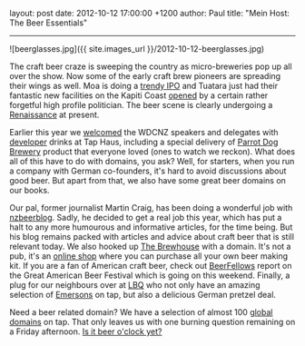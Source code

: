 layout: post
date: 2012-10-12 17:00:00 +1200
author: Paul
title: "Mein Host: The Beer Essentials"



----

![beerglasses.jpg]({{ site.images_url }}/2012-10-12-beerglasses.jpg)

The craft beer craze is sweeping the country as micro-breweries pop up all over the show. Now some of the early craft brew pioneers are spreading their wings as well. Moa is doing a [trendy IPO](http://www.nzherald.co.nz/business/news/article.cfm?c_id=3&objectid=10840093) and Tuatara just had their fantastic new facilities on the Kapiti Coast [opened](http://wellington.scoop.co.nz/?p=49141) by a certain rather forgetful high profile politician. The beer scene is clearly undergoing a [Renaissance](http://www.renaissancebrewing.co.nz/) at present.

Earlier this year we [welcomed](https://iwantmyname.com/blog/2012/07/warm-welcome-for-web-developers.html) the WDCNZ speakers and delegates with [developer](https://iwantmyname.co.nz/services/developer/) drinks at Tap Haus, including a special delivery of [Parrot Dog Brewery](http://www.idealog.co.nz/blog/2012/03/bitches-and-birds-startup-craft-beermakers-have-fu) product that everyone loved (ones to watch we reckon). What does all of this have to do with domains, you ask? Well, for starters, when you run a company with German co-founders, it's hard to avoid discussions about good beer. But apart from that, we also have some great beer domains on our books.

Our pal, former journalist Martin Craig, has been doing a wonderful job with [nzbeerblog](http://archived.link/http://nzbeerblog.com/). Sadly, he decided to get a real job this year, which has put a halt to any more humourous and informative articles, for the time being. But his blog remains packed with articles and advice about craft beer that is still relevant today. We also hooked up [The Brewhouse](http://www.thebrewhouse.co.nz/) with a domain. It's not a pub, it's an [online shop](https://iwantmyname.co.nz/services/ecommerce-hosting/) where you can purchase all your own beer making kit. If you are a fan of American craft beer, check out [BeerFellows](http://www.beerfellows.com/) report on the Great American Beer Festival which is going on this weekend. Finally, a plug for our neighbours over at [LBQ](http://littlebeerquarter.co.nz/) who not only have an amazing selection of [Emersons](http://www.emersons.co.nz/) on tap, but also a delicious German pretzel deal. 

Need a beer related domain? We have a selection of almost 100 [global domains](https://iwantmyname.co.nz/) on tap. That only leaves us with one burning question remaining on a Friday afternoon. [Is it beer o'clock yet?](http://isitbeeroclockyet.com/)
